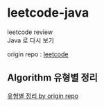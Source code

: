 # leetcode-java
leetcode review  
Java 로 다시 보기

origin repo : [leetcode](https://github.com/starryeye/leetcode)

## Algorithm 유형별 정리
[유형별 정리 by origin repo](https://github.com/starryeye/leetcode/blob/main/%EC%9C%A0%ED%98%95%EB%B3%84%20%EC%A0%95%EB%A6%AC)
